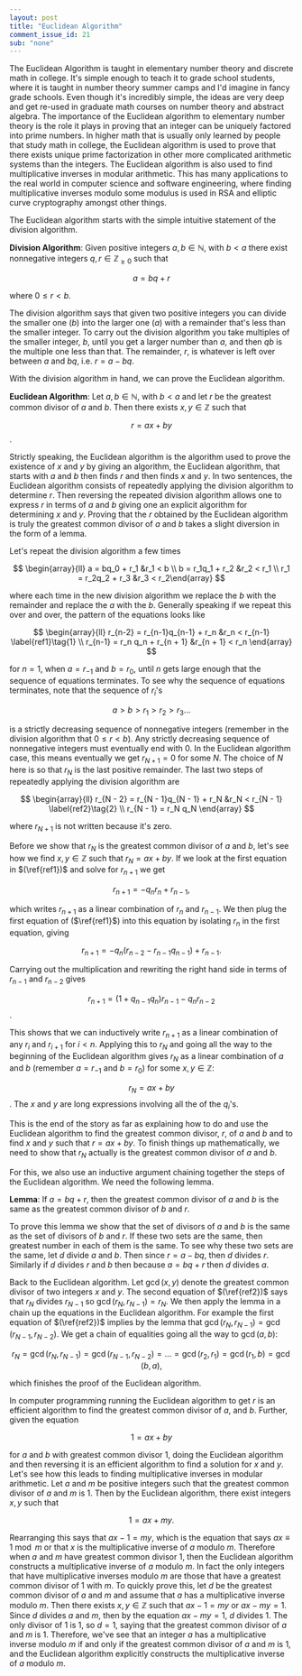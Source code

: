 ```yaml
---
layout: post
title: "Euclidean Algorithm"
comment_issue_id: 21
sub: "none"
---
```


The Euclidean Algorithm is taught in elementary number theory and discrete math in college. It's simple enough to teach it to grade school students, where it is taught in number theory summer camps and I'd imagine in fancy grade schools. Even though it's incredibly simple, the ideas are very deep and get re-used in graduate math courses on number theory and abstract algebra. The importance of the Euclidean algorithm to elementary number theory is the role it plays in proving that an integer can be uniquely factored into prime numbers. In higher math that is usually only learned by people that study math in college, the Euclidean algorithm is used to prove that there exists unique prime factorization in other more complicated arithmetic systems than the integers. The Euclidean algorithm is also used to find multiplicative inverses in modular arithmetic. This has many applications to the real world in computer science and software engineering, where finding multiplicative inverses modulo some modulus is used in RSA and elliptic curve cryptography amongst other things. 

The Euclidean algorithm starts with the simple intuitive statement of the division algorithm.

**Division Algorithm**: Given positive integers $a,b \in \mathbb{N}$, with $b < a$ there exist nonnegative integers $q,r \in \mathbb{Z}_{\geq 0}$ such that

$$ a = bq + r $$

where $0 \leq r < b$.

The division algorithm says that given two positive integers you can divide the smaller one ($b$) into the larger one ($a$) with a remainder that's less than the smaller integer. To carry out the division algorithm you take multiples of the smaller integer, $b$, until you get a larger number than $a$, and then $qb$ is the multiple one less than that. The remainder, $r$, is whatever is left over between $a$ and $bq$, i.e.  $r = a - bq$.

With the division algorithm in hand, we can prove the Euclidean algorithm.

**Euclidean Algorithm**: Let $a,b \in \mathbb{N}$, with $b < a$ and let $r$ be the greatest common divisor of $a$ and $b$. Then there exists $x,y \in \mathbb{Z}$ such that

$$r = ax + by$$. 

Strictly speaking, the Euclidean algorithm is the algorithm used to prove the existence of $x$ and $y$ by giving an algorithm, the Euclidean algorithm, that starts with $a$ and $b$ then finds $r$ and then finds $x$ and $y$. In two sentences, the Euclidean algorithm consists of repeatedly applying the division algorithm to determine $r$. Then reversing the repeated division algorithm allows one to express $r$ in terms of $a$ and $b$ giving one an explicit algorithm for determining $x$ and $y$. Proving that the $r$ obtained by the Euclidean algorithm is truly the greatest common divisor of $a$ and $b$ takes a slight diversion in the form of a lemma.

Let's repeat the division algorithm a few times


$$
\begin{array}{ll} a = bq_0 + r_1 &r_1 < b \\
​                 b = r_1q_1 + r_2 &r_2 < r_1 \\
                  r_1 = r_2q_2 + r_3 &r_3 < r_2\end{array}
$$


where each time in the new division algorithm we replace the $b$ with the remainder and replace the $a$ with the $b$.  Generally speaking if we repeat this over and over, the pattern of the equations looks like


$$
\begin{array}{ll} r_{n-2} = r_{n-1}q_{n-1} + r_n &r_n < r_{n-1} \label{ref1}\tag{1} \\
                  r_{n-1} = r_n q_n + r_{n + 1} &r_{n + 1} < r_n  \end{array}
$$


for $n = 1$, when $a = r_{-1}$ and $b = r_0$, until $n$ gets large enough that the sequence of equations terminates. To see why the sequence of equations terminates, note that the sequence of $r_i$'s

$$a > b > r_1 > r_2 > r_3 \ldots $$

is a strictly decreasing sequence of nonnegative integers (remember in the division algorithm that $0 \leq r < b$). Any strictly decreasing sequence of nonnegative integers must eventually end with 0. In the Euclidean algorithm case, this means eventually we get $r_{N + 1} = 0$ for some $N$. The choice of $N$ here is so that $r_N$ is the last positive remainder. The last two steps of repeatedly applying the division algorithm are


$$
\begin{array}{ll} r_{N - 2} = r_{N - 1}q_{N - 1} + r_N &r_N < r_{N - 1} \label{ref2}\tag{2} \\ r_{N - 1} = r_N q_N \end{array}
$$


where $r_{N + 1}$ is not written because it's zero. 

Before we show that $r_N$ is the greatest common divisor of $a$ and $b$, let's see how we find $x, y \in \mathbb{Z}$ such that $r_N = ax + by$. If we look at the first equation in $(\ref{ref1})$ and solve for $r_{n+1}$ we get

$$r_{n+1} = -q_nr_n + r_{n-1},$$

which writes $r_{n+1}$ as a linear combination of $r_n$ and $r_{n-1}$. We then plug the first equation of ($\ref{ref1}$) into this equation by isolating $r_n$ in the first equation, giving

$$r_{n+1} = -q_n(r_{n-2} - r_{n-1}q_{n-1}) +r_{n-1}.$$

Carrying out the multiplication and rewriting the right hand side in terms of $r_{n-1}$ and $r_{n-2}$ gives

$$r_{n+1} = (1 + q_{n-1}q_n)r_{n-1}-q_nr_{n-2}$$.

This shows that we can inductively write $r_{n+1}$ as a linear combination of any $r_{i}$ and $r_{i +1}$ for $i<n$. Applying this to $r_N$ and going all the way to the beginning of the Euclidean algorithm gives $r_N$ as a linear combination of $a$ and $b$ (remember $a = r_{-1}$ and $b=r_0$) for some $x, y \in \mathbb{Z}$:

$$r_N = ax + by$$. The $x$ and $y$ are long expressions involving all the of the $q_i$'s.

This is the end of the story as far as explaining how to do and use the Euclidean algorithm to find the greatest common divisor, $r$, of $a$ and $b$ and to find $x$ and $y$ such that $r = ax + by$. To finish things up mathematically, we need to show that $r_N$ actually is the greatest common divisor of $a$ and $b$.

For this, we also use an inductive argument chaining together the steps of the Euclidean algorithm. We need the following lemma.

**Lemma**: If $a = bq + r$, then the greatest common divisor of $a$ and $b$ is the same as the greatest common divisor of $b$ and $r$.

To prove this lemma we show that the set of divisors of $a$ and $b$ is the same as the set of divisors of $b$ and $r$. If these two sets are the same, then greatest number in each of them is the same. To see why these two sets are the same, let $d$ divide $a$ and $b$. Then since $r = a -bq$, then $d$ divides $r$. Similarly if $d$ divides $r$ and $b$ then because $a = bq + r$ then $d$ divides $a$.

Back to the Euclidean algorithm. Let $\gcd(x, y)$ denote the greatest common divisor of two integers $x$ and $y$. The second equation of $(\ref{ref2})$ says that $r_N$ divides $r_{N-1}$ so $\gcd(r_N, r_{N-1}) = r_N$. We then apply the lemma in a chain up the equations in the Euclidean algorithm. For example the first equation of $(\ref{ref2})$ implies by the lemma that $\gcd(r_N, r_{N-1}) = \gcd(r_{N-1}, r_{N-2})$. We get a chain of equalities going all the way to $\gcd(a, b)$:

$$r_N = \gcd(r_N, r_{N-1}) = \gcd(r_{N-1}, r_{N-2}) = \ldots = \gcd(r_2, r_1) = \gcd(r_1, b) = \gcd(b, a),$$

which finishes the proof of the Euclidean algorithm.

In computer programming running the Euclidean algorithm to get $r$ is an efficient algorithm to find the greatest common divisor of $a$, and $b$. Further, given the equation

$$1 = ax + by$$

for $a$ and $b$ with greatest common divisor $1$, doing the Euclidean algorithm and then reversing it is an efficient algorithm to find a solution for $x$ and $y$. Let's see how this leads to finding multiplicative inverses in modular arithmetic. Let $a$ and $m$ be positive integers such that the greatest common divisor of $a$ and $m$ is $1$. Then by the Euclidean algorithm, there exist integers $x, y$ such that

$$1 = ax + my.$$

Rearranging this says that $ax - 1 = my$, which is the equation that says $ax \equiv 1 \bmod m$ or that $x$ is the multiplicative inverse of $a$ modulo $m$. Therefore when $a$ and $m$ have greatest common divisor $1$, then the Euclidean algorithm constructs a multiplicative inverse of $a$ modulo $m$. In fact the only integers that have multiplicative inverses modulo $m$ are those that have a greatest common divisor of $1$ with $m$. To quickly prove this, let $d$ be the greatest common divisor of $a$ and $m$ and assume that $a$ has a multiplicative inverse modulo $m$. Then there exists $x,y \in \mathbb{Z}$ such that $ax - 1 = my$ or $ax - my = 1$. Since $d$ divides $a$ and $m$, then by the equation $ax - my = 1$, $d$ divides $1$. The only divisor of $1$ is $1$, so $d=1$, saying that the greatest common divisor of $a$ and $m$ is $1$. Therefore, we've see that an integer $a$ has a multiplicative inverse modulo $m$ if and only if the greatest common divisor of $a$ and $m$ is $1$, and the Euclidean algorithm explicitly constructs the multiplicative inverse of $a$ modulo $m$. 
